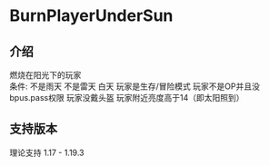 # BurnPlayerUnderSun
## 介绍
燃烧在阳光下的玩家  
条件: 不是雨天 不是雷天 白天 玩家是生存/冒险模式 玩家不是OP并且没bpus.pass权限 玩家没戴头盔 玩家附近亮度高于14（即太阳照到）

## 支持版本
理论支持 1.17 - 1.19.3
